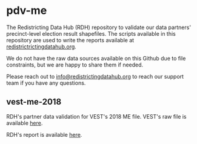 # pdv-me
The Redistricting Data Hub (RDH) repository to validate our data partners' precinct-level election result shapefiles. The scripts available in this repository are used to write the reports available at [redistrictrictingdatahub.org]([https://redistrictingdatahub.org/](https://redistrictingdatahub.org/)). 

We do not have the raw data sources available on this Github due to file constraints, but we are happy to share them if needed. 

Please reach out to info@redistrictingdatahub.org to reach our support team if you have any questions.

## vest-me-2018
RDH's partner data validation for VEST's 2018 ME file. VEST's raw file is available [here](https://dataverse.harvard.edu/file.xhtml?persistentId=doi:10.7910/DVN/UBKYRU/7TPDT9&version=41.0). 

RDH's report is available [here](https://redistrictingdatahub.org/dataset/vest-2018-maine-precinct-and-election-results/).
